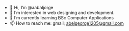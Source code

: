 - 👋 Hi, I’m @aabaljorge
- 👀 I’m interested in web designing and development.
- 🌱 I’m currently learning BSc Computer Applications
- 📫 How to reach me: gmail; abelgeorge1205@gmail.com

<!---
aabaljorge/aabaljorge is a ✨ special ✨ repository because its `README.md` (this file) appears on your GitHub profile.
You can click the Preview link to take a look at your changes.
--->
